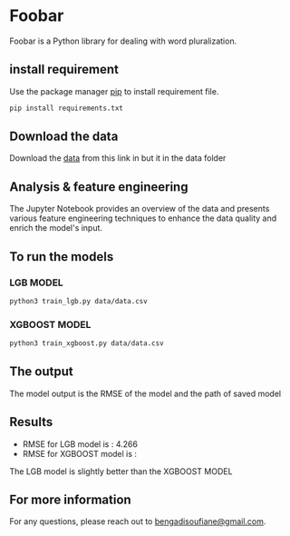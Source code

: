 # Foobar

Foobar is a Python library for dealing with word pluralization.

## install requirement

Use the package manager [pip](https://pip.pypa.io/en/stable/) to install requirement file.

```bash
pip install requirements.txt
```
## Download the data

Download the [data](https://hackmd.io/@freshflow/B16yJrWg9#Input) from this link  in but it in the data folder

## Analysis & feature engineering

The Jupyter Notebook provides an overview of the data and presents various feature engineering techniques to enhance the data quality and enrich the model's input.

## To run the models
### LGB MODEL

```bash
python3 train_lgb.py data/data.csv 
```

### XGBOOST MODEL

```bash
python3 train_xgboost.py data/data.csv 
```


## The output

The model output is the RMSE of the model and the path of saved model


## Results

* RMSE for LGB model is : 4.266
* RMSE for XGBOOST model is  :

The LGB model is slightly better than the XGBOOST MODEL
##  For more information
 For any questions, please reach out to bengadisoufiane@gmail.com.